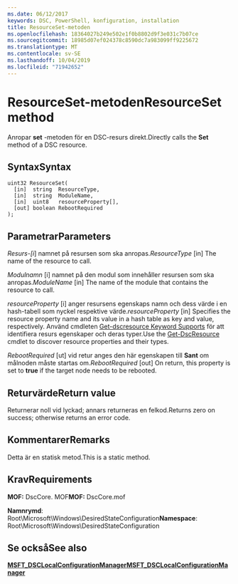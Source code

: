 ```yaml
---
ms.date: 06/12/2017
keywords: DSC, PowerShell, konfiguration, installation
title: ResourceSet-metoden
ms.openlocfilehash: 18364027b249e502e1f0b8802d9f3e031c7b07ce
ms.sourcegitcommit: 18985d07ef024378c8590dc7a983099ff9225672
ms.translationtype: MT
ms.contentlocale: sv-SE
ms.lasthandoff: 10/04/2019
ms.locfileid: "71942652"
---
```

# <a name="resourceset-method"></a><span data-ttu-id="64c25-103">ResourceSet-metoden</span><span class="sxs-lookup"><span data-stu-id="64c25-103">ResourceSet method</span></span>

<span data-ttu-id="64c25-104">Anropar **set** -metoden för en DSC-resurs direkt.</span><span class="sxs-lookup"><span data-stu-id="64c25-104">Directly calls the **Set** method of a DSC resource.</span></span>

## <a name="syntax"></a><span data-ttu-id="64c25-105">Syntax</span><span class="sxs-lookup"><span data-stu-id="64c25-105">Syntax</span></span>

```mof
uint32 ResourceSet(
  [in]  string  ResourceType,
  [in]  string  ModuleName,
  [in]  uint8   resourceProperty[],
  [out] boolean RebootRequired
);
```

## <a name="parameters"></a><span data-ttu-id="64c25-106">Parametrar</span><span class="sxs-lookup"><span data-stu-id="64c25-106">Parameters</span></span>

<span data-ttu-id="64c25-107">*Resurs-\[i*\] namnet på resursen som ska anropas.</span><span class="sxs-lookup"><span data-stu-id="64c25-107">*ResourceType* \[in\] The name of the resource to call.</span></span>

<span data-ttu-id="64c25-108">*Modulnamn* \[i\] namnet på den modul som innehåller resursen som ska anropas.</span><span class="sxs-lookup"><span data-stu-id="64c25-108">*ModuleName* \[in\] The name of the module that contains the resource to call.</span></span>

<span data-ttu-id="64c25-109">*resourceProperty* \[i\] anger resursens egenskaps namn och dess värde i en hash-tabell som nyckel respektive värde.</span><span class="sxs-lookup"><span data-stu-id="64c25-109">*resourceProperty* \[in\] Specifies the resource property name and its value in a hash table as key and value, respectively.</span></span> <span data-ttu-id="64c25-110">Använd cmdleten [Get-dscresource Keyword Supports](/powershell/module/PSDesiredStateConfiguration/Get-DscResource) för att identifiera resurs egenskaper och deras typer.</span><span class="sxs-lookup"><span data-stu-id="64c25-110">Use the [Get-DscResource](/powershell/module/PSDesiredStateConfiguration/Get-DscResource) cmdlet to discover resource properties and their types.</span></span>

<span data-ttu-id="64c25-111">*RebootRequired* \[ut\] vid retur anges den här egenskapen till **Sant** om målnoden måste startas om.</span><span class="sxs-lookup"><span data-stu-id="64c25-111">*RebootRequired* \[out\] On return, this property is set to **true** if the target node needs to be rebooted.</span></span>

## <a name="return-value"></a><span data-ttu-id="64c25-112">Returvärde</span><span class="sxs-lookup"><span data-stu-id="64c25-112">Return value</span></span>

<span data-ttu-id="64c25-113">Returnerar noll vid lyckad; annars returneras en felkod.</span><span class="sxs-lookup"><span data-stu-id="64c25-113">Returns zero on success; otherwise returns an error code.</span></span>

## <a name="remarks"></a><span data-ttu-id="64c25-114">Kommentarer</span><span class="sxs-lookup"><span data-stu-id="64c25-114">Remarks</span></span>

<span data-ttu-id="64c25-115">Detta är en statisk metod.</span><span class="sxs-lookup"><span data-stu-id="64c25-115">This is a static method.</span></span>

## <a name="requirements"></a><span data-ttu-id="64c25-116">Krav</span><span class="sxs-lookup"><span data-stu-id="64c25-116">Requirements</span></span>

<span data-ttu-id="64c25-117">**MOF:** DscCore. MOF</span><span class="sxs-lookup"><span data-stu-id="64c25-117">**MOF:** DscCore.mof</span></span>

<span data-ttu-id="64c25-118">**Namnrymd**: Root\Microsoft\Windows\DesiredStateConfiguration</span><span class="sxs-lookup"><span data-stu-id="64c25-118">**Namespace**: Root\Microsoft\Windows\DesiredStateConfiguration</span></span>

## <a name="see-also"></a><span data-ttu-id="64c25-119">Se också</span><span class="sxs-lookup"><span data-stu-id="64c25-119">See also</span></span>

[<span data-ttu-id="64c25-120">**MSFT_DSCLocalConfigurationManager**</span><span class="sxs-lookup"><span data-stu-id="64c25-120">**MSFT_DSCLocalConfigurationManager**</span></span>](msft-dsclocalconfigurationmanager.md)
